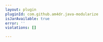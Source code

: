 ```yaml
---
layout: plugin
pluginId: com.github.am4dr.java-modularize
isJarAvailable: true
error: ''
violations: []

---
```

